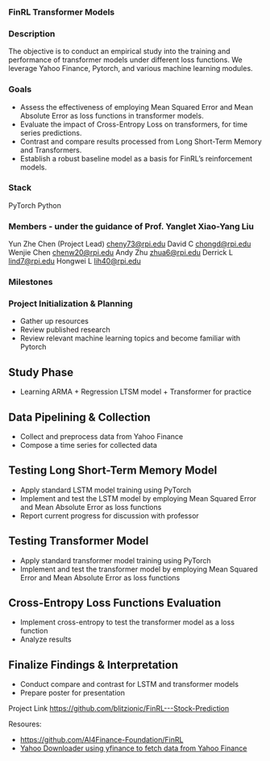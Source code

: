 ### FinRL Transformer Models ###

### Description ### 
The objective is to conduct an empirical study into the training and performance of transformer models under different loss functions. We leverage Yahoo Finance, Pytorch, and various machine learning modules.

### Goals ###
* Assess the effectiveness of employing Mean Squared Error and Mean Absolute Error as loss functions in transformer models.
* Evaluate the impact of Cross-Entropy Loss on transformers, for time series predictions.
* Contrast and compare results processed from Long Short-Term Memory and Transformers.
* Establish a robust baseline model as a basis for FinRL’s reinforcement models.

### Stack ###
PyTorch 
Python

### Members - under the guidance of Prof. Yanglet Xiao-Yang Liu ### 
Yun Zhe Chen (Project Lead)
cheny73@rpi.edu
David C
chongd@rpi.edu
Wenjie Chen
chenw20@rpi.edu
Andy Zhu
zhua6@rpi.edu
Derrick L
lind7@rpi.edu
Hongwei L
lih40@rpi.edu


### Milestones ###
### Project Initialization & Planning ###
* Gather up resources
* Review published research 
* Review relevant machine learning topics and become familiar with Pytorch 
## Study Phase ## 
* Learning ARMA + Regression LTSM model + Transformer for practice
## Data Pipelining & Collection ## 
* Collect and preprocess data from Yahoo Finance 
* Compose a time series for collected data 
## Testing Long Short-Term Memory Model ##  
* Apply standard LSTM model training using PyTorch
* Implement and test the LSTM model by employing Mean Squared Error and Mean Absolute Error as loss functions 
* Report current progress for discussion with professor
## Testing Transformer Model ##  
* Apply standard transformer model training using PyTorch 
* Implement and test the transformer model by employing Mean Squared Error and Mean Absolute Error as loss functions
## Cross-Entropy Loss Functions Evaluation ## 
* Implement cross-entropy to test the transformer model as a loss function
* Analyze results
## Finalize Findings & Interpretation ##
* Conduct compare and contrast for LSTM and transformer models 
* Prepare poster for presentation 

Project Link  https://github.com/blitzionic/FinRL---Stock-Prediction

Resoures: 
* https://github.com/AI4Finance-Foundation/FinRL
* [Yahoo Downloader using yfinance to fetch data from Yahoo Finance](https://github.com/AI4Finance-Foundation/FinRL/blob/master/finrl/meta/preprocessor/yahoodownloader.py)
